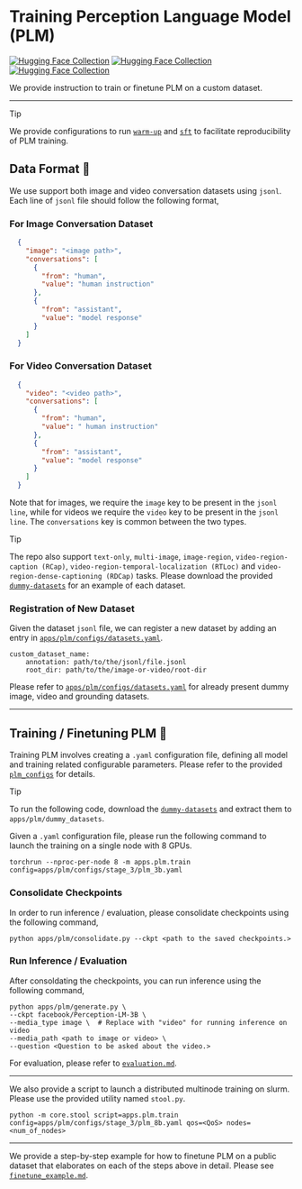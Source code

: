 # Training Perception Language Model (PLM)

[![Hugging Face Collection](https://img.shields.io/badge/%F0%9F%A4%97%20PLM&#160;Synthetic-Image-blue)](https://huggingface.co/datasets/facebook/PLM-Image-Auto)
[![Hugging Face Collection](https://img.shields.io/badge/%F0%9F%A4%97%20PLM&#160;Synthetic-Video-blue)](https://huggingface.co/datasets/facebook/PLM-Video-Auto)
[![Hugging Face Collection](https://img.shields.io/badge/%F0%9F%A4%97%20PLM&#160;Human-Video-blue)](https://huggingface.co/datasets/facebook/PLM-Video-Human)

We provide instruction to train or finetune PLM on a custom dataset.

---

> [!TIP]
> We provide configurations to run [`warm-up`](../configs/warmup/) and [`sft`](../configs/sft/) to facilitate reproducibility of PLM training.


## Data Format :open_file_folder:

We use support both image and video conversation datasets using `jsonl`. Each line of `jsonl` file should follow the following format,

### For Image Conversation Dataset
```json
  {
    "image": "<image path>",
    "conversations": [
      {
        "from": "human",
        "value": "human instruction"
      },
      {
        "from": "assistant",
        "value": "model response"
      }
    ]
  }
```

### For Video Conversation Dataset
```json
  {
    "video": "<video path>",
    "conversations": [
      {
        "from": "human",
        "value": " human instruction"
      },
      {
        "from": "assistant",
        "value": "model response"
      }
    ]
  }
```

Note that for images, we require the `image` key to be present in the `jsonl line`, while for videos we require the `video` key to be present in the `jsonl line`. The `conversations` key is common between the two types.

> [!TIP]
> The repo also support `text-only`, `multi-image`, `image-region`, `video-region-caption (RCap)`, `video-region-temporal-localization (RTLoc)` and `video-region-dense-captioning (RDCap)` tasks. Please download the provided [`dummy-datasets`](https://dl.fbaipublicfiles.com/plm/dummy_datasets.tar.gz) for an example of each dataset.


### Registration of New Dataset
Given the dataset `jsonl` file, we can register a new dataset by adding an entry in [`apps/plm/configs/datasets.yaml`](apps/plm/configs/datasets.yaml).

```shell
custom_dataset_name:
    annotation: path/to/the/jsonl/file.jsonl
    root_dir: path/to/the/image-or-video/root-dir
```
Please refer to [`apps/plm/configs/datasets.yaml`](apps/plm/configs/datasets.yaml) for already present dummy image, video and grounding datasets.

---

## Training / Finetuning PLM :train:
Training PLM involves creating a `.yaml` configuration file, defining all model and training related configurable parameters. Please refer to the provided [`plm_configs`](../configs) for details.

> [!TIP]
> To run the following code, download the [`dummy-datasets`](https://dl.fbaipublicfiles.com/plm/dummy_datasets.tar.gz) and extract them to `apps/plm/dummy_datasets`.

Given a `.yaml` configuration file, please run the following command to launch the training on a single node with 8 GPUs.

```shell
torchrun --nproc-per-node 8 -m apps.plm.train config=apps/plm/configs/stage_3/plm_3b.yaml
```

### Consolidate Checkpoints
In order to run inference / evaluation, please consolidate checkpoints using the following command,

```shell
python apps/plm/consolidate.py --ckpt <path to the saved checkpoints.>
```

### Run Inference / Evaluation
After consoldating the checkpoints, you can run inference using the following command,

```shell
python apps/plm/generate.py \
--ckpt facebook/Perception-LM-3B \
--media_type image \  # Replace with "video" for running inference on video
--media_path <path to image or video> \
--question <Question to be asked about the video.>
```

For evaluation, please refer to [`evaluation.md`](evaluation.md).

---

We also provide a script to launch a distributed multinode training on slurm. Please use the provided utility named `stool.py`.

```shell
python -m core.stool script=apps.plm.train config=apps/plm/configs/stage_3/plm_8b.yaml qos=<QoS> nodes=<num_of_nodes>
```

---

We provide a step-by-step example for how to finetune PLM on a public dataset that elaborates on each of the steps above in detail. Please see [`finetune_example.md`](finetune_example.md). 
